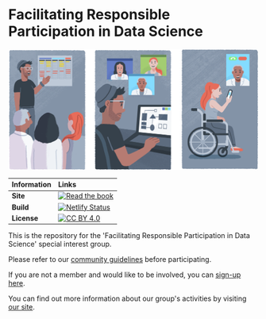 # Facilitating Responsible Participation in Data Science

![](/docs/img/participatory-design.png)

| Information | Links |
| :--- | :--- |
| **Site** | [![Read the book](https://img.shields.io/badge/read-the%20book-blue.svg)](https://facilitating-responsible-participation.netlify.app)|
| **Build** | [![Netlify Status](https://api.netlify.com/api/v1/badges/af93757b-416f-4014-bcd1-4513b306b8fc/deploy-status)](https://app.netlify.com/sites/facilitating-responsible-participation/deploys)|
| **License** | [![CC BY 4.0][cc-by-shield]][cc-by]|

This is the repository for the 'Facilitating Responsible Participation in Data Science' special interest group.

Please refer to our [community guidelines](/docs/CONTRIBUTING.md) before participating.

If you are not a member and would like to be involved, you can [sign-up here](https://forms.office.com/Pages/ResponsePage.aspx?id=p_SVQ1XklU-Knx-672OE-fR6PcyyBV1JuragBENwKPJUM0gwRTBPTjYxT0VMS0xZTk1XWE83QUQ5TyQlQCN0PWcu).

You can find out more information about our group's activities by visiting [our site](https://facilitating-responsible-participation.netlify.app).

[cc-by]: http://creativecommons.org/licenses/by/4.0/
[cc-by-shield]: https://img.shields.io/badge/License-CC%20BY%204.0-lightgrey.svg